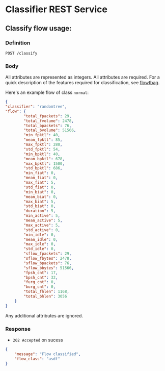 # Classifier REST Service

## Classify flow usage:

### Definition

`POST /classify`

### Body

All attributes are represented as integers. All attributes are required.
For a quick description of the features required for classification, see [flowtbag](https://github.com/DanielArndt/flowtbag/wiki/features).

Here's an example flow of class `normal`:

```json
{
"classifier": "randomtree",
"flow": {
        "total_fpackets": 29,
        "total_fvolume": 2478,
        "total_bpackets": 76,
        "total_bvolume": 51566,
        "min_fpktl": 40,
        "mean_fpktl": 85,
        "max_fpktl": 280,
        "std_fpktl": 54,
        "min_bpktl": 40,
        "mean_bpktl": 678,
        "max_bpktl": 1500,
        "std_bpktl": 686,
        "min_fiat": 0,
        "mean_fiat": 0,
        "max_fiat": 5,
        "std_fiat": 0,
        "min_biat": 0,
        "mean_biat": 0,
        "max_biat": 5,
        "std_biat": 0,
        "duration": 5,
        "min_active": 5, 
        "mean_active": 5, 
        "max_active": 5, 
        "std_active": 0,
        "min_idle": 0, 
        "mean_idle": 0,
        "max_idle": 0, 
        "std_idle": 0,
        "sflow_fpackets": 29, 
        "sflow_fbytes": 2478, 
        "sflow_bpackets": 76,
        "sflow_bbytes": 51566,
        "fpsh_cnt": 17, 
        "bpsh_cnt": 32, 
        "furg_cnt": 0, 
        "burg_cnt": 0, 
        "total_fhlen": 1168,
        "total_bhlen": 3056
    }
}
```

Any additional attributes are ignored.

### Response

- `202 Accepted` on sucess

```json
{
    "message": "Flow classified", 
    "flow_class": "asdf"
}
```
